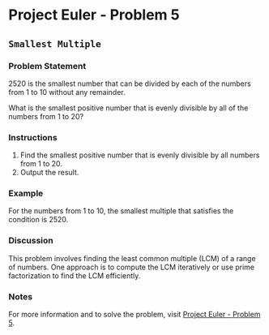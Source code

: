 # Project Euler - Problem 5

## `Smallest Multiple`

### Problem Statement

2520 is the smallest number that can be divided by each of the numbers from 1 to 10 without any remainder.

What is the smallest positive number that is evenly divisible by all of the numbers from 1 to 20?

### Instructions

1. Find the smallest positive number that is evenly divisible by all numbers from 1 to 20.
2. Output the result.

### Example

For the numbers from 1 to 10, the smallest multiple that satisfies the condition is 2520.

### Discussion

This problem involves finding the least common multiple (LCM) of a range of numbers. One approach is to compute the LCM iteratively or use prime factorization to find the LCM efficiently.

### Notes

For more information and to solve the problem, visit [Project Euler - Problem 5](https://projecteuler.net/problem=5).
